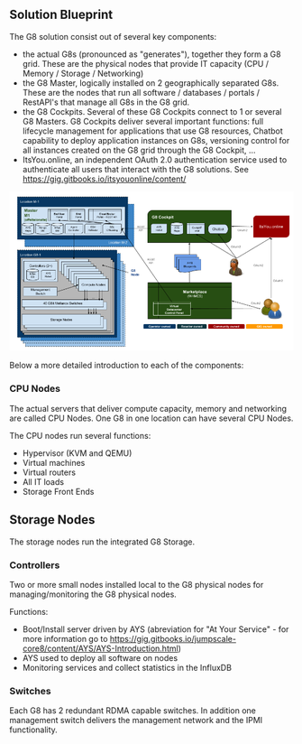 
## Solution Blueprint

The G8 solution consist out of several key components:

- the actual G8s (pronounced as "generates"), together they form a G8 grid. These are the physical nodes that provide IT capacity (CPU / Memory / Storage / Networking)
- the G8 Master, logically installed on 2 geographically separated G8s. These are the nodes that run all software / databases / portals / RestAPI's that manage all G8s in the G8 grid.
- the G8 Cockpits. Several of these G8 Cockpits connect to 1 or several G8 Masters. G8 Cockpits deliver several important functions: full lifecycle management for applications that use G8 resources, Chatbot capability to deploy application instances on G8s, versioning control for all instances created on the G8 grid through the G8 Cockpit, ...
- ItsYou.online, an independent OAuth 2.0 authentication service used to authenticate all users that interact with the G8 solutions. See https://gig.gitbooks.io/itsyouonline/content/

![](solution-blueprint.png)


Below a more detailed introduction to each of the components:


### CPU Nodes

The actual servers that deliver compute capacity, memory and networking are called CPU Nodes. One G8 in one location can have several CPU Nodes.

The CPU nodes run several functions:
- Hypervisor (KVM and QEMU)
- Virtual machines
- Virtual routers
- All IT loads
- Storage Front Ends


## Storage Nodes

The storage nodes run the integrated G8 Storage.


### Controllers

Two or more small nodes installed local to the G8 physical nodes for managing/monitoring the G8 physical nodes.

Functions: 
- Boot/Install server driven by AYS (abreviation for "At Your Service" - for more information go to https://gig.gitbooks.io/jumpscale-core8/content/AYS/AYS-Introduction.html)
- AYS used to deploy all software on nodes
- Monitoring services and collect statistics in the InfluxDB


### Switches

Each G8 has 2 redundant RDMA capable switches. In addition one management switch delivers the management network and the IPMI functionality.